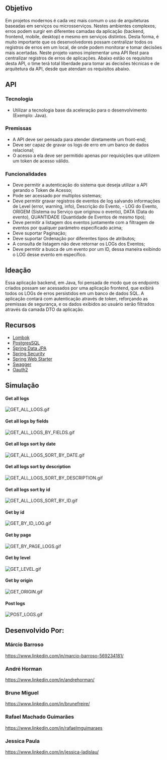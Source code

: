 ## Objetivo

Em projetos modernos é cada vez mais comum o uso de arquiteturas baseadas em serviços ou microsserviços. Nestes ambientes complexos, erros podem surgir em diferentes camadas da aplicação (backend, frontend, mobile, desktop) e mesmo em serviços distintos. Desta forma, é muito importante que os desenvolvedores possam centralizar todos os registros de erros em um local, de onde podem monitorar e tomar decisões mais acertadas. Neste projeto vamos implementar uma API Rest para centralizar registros de erros de aplicações.
Abaixo estão os requisitos desta API, o time terá total liberdade para tomar as decisões técnicas e de arquitetura da API, desde que atendam os requisitos abaixo.

## API

### Tecnologia
- Utilizar a tecnologia base da aceleração para o desenvolvimento (Exemplo: Java).

### Premissas
- A API deve ser pensada para atender diretamente um front-end;
- Deve ser capaz de gravar os logs de erro em um banco de dados relacional;
- O acesso a ela deve ser permitido apenas por requisições que utilizem um token de acesso válido.

### Funcionalidades
- Deve permitir a autenticação do sistema que deseja utilizar a API gerando o Token de Acesso;
- Pode ser acessado por multiplos sistemas;
- Deve permitir gravar registros de eventos de log salvando informações de Level (error, warning, info), Descrição do Evento, - LOG do Evento, ORIGEM (Sistema ou Serviço que originou o evento), DATA (Data do evento), QUANTIDADE (Quantidade de Eventos de mesmo tipo);
- Deve permitir a listagem dos eventos juntamente com a filtragem de eventos por qualquer parâmetro especificado acima;
- Deve suportar Paginação;
- Deve suportar Ordenação por diferentes tipos de atributos;
- A consulta de listagem não deve retornar os LOGs dos Eventos;
- Deve permitir a busca de um evento por um ID, dessa maneira exibindo o LOG desse evento em específico.

## Ideação

Essa aplicação backend, em Java, foi pensada de modo que os endpoints criados possam ser acessados por uma aplicação frontend, que exibirá todos os LOGs de erros persistidos em um banco de dados SQL. A aplicação contará com autenticação através de token, reforçando as premissas de segurança, e os dados exibidos ao usuário serão filtrados através da camada DTO da aplicação.


## Recursos

- [Lombok](https://projectlombok.org/)
- [PostgresSQL](https://www.postgresql.org/)
- [Spring Data JPA](https://spring.io/projects/spring-data-jpa)
- [Spring Security](https://spring.io/projects/spring-security)
- [Spring Web Starter](https://spring.io/guides/gs/serving-web-content/)
- [Swagger](https://swagger.io/)
- [Oauth2](https://oauth.net/2/)


## Simulação

#### Get all logs
![GET_ALL_LOGS.gif](./images/GET_ALL_LOGS.gif)

#### Get all logs by fields
![GET_ALL_LOGS_BY_FIELDS.gif](./images/GET_ALL_LOGS_BY_FIELDS.gif)

#### Get all logs sort by date
![GET_ALL_LOGS_SORT_BY_DATE.gif](./images/GET_ALL_LOGS_SORT_BY_DATE.gif)

#### Get all logs sort by description
![GET_ALL_LOGS_SORT_BY_DESCRIPTION.gif](./images/GET_ALL_LOGS_SORT_BY_DESCRIPTION.gif)

#### Get all logs sort by id
![GET_ALL_LOGS_SORT_BY_ID.gif](./images/GET_ALL_LOGS_SORT_BY_ID.gif)

#### Get by id
![GET_BY_ID_LOG.gif](./images/GET_BY_ID_LOG.gif)

#### Get by page
![GET_BY_PAGE_LOGS.gif](./images/GET_BY_PAGE_LOGS.gif)

#### Get by level
![GET_LEVEL.gif](./images/GET_LEVEL.gif)

#### Get by origin
![GET_ORIGIN.gif](./images/GET_ORIGIN.gif)

#### Post logs
![POST_LOGS.gif](./images/POST_LOGS.gif)

## Desenvolvido Por:

### Márcio Barroso
https://www.linkedin.com/in/marcio-barroso-569234181/
### André Horman
https://www.linkedin.com/in/andrehorman/
### Brune Miguel
https://www.linkedin.com/in/brunefreire/
### Rafael Machado Guimarães
https://www.linkedin.com/in/rafaelmguimaraes
### Jessica Paula
https://www.linkedin.com/in/jessica-ladislau/







